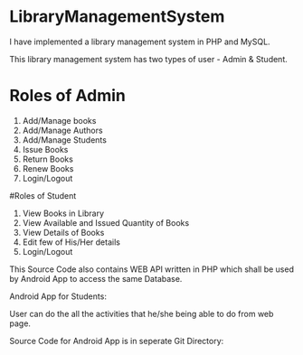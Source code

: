 # LibraryManagementSystem

I have implemented a library management system in PHP and MySQL.

This library management system has two types of user - Admin & Student.

# Roles of Admin
1. Add/Manage books
2. Add/Manage Authors
3. Add/Manage Students
4. Issue Books
5. Return Books
6. Renew Books
7. Login/Logout

#Roles of Student
1. View Books in Library
2. View Available and Issued Quantity of Books
3. View Details of Books
4. Edit few of His/Her details
5. Login/Logout

This Source Code also contains WEB API written in PHP which shall be used by Android App to access the same Database.

Android App for Students:

User can do the all the activities that he/she being able to do from web page.

Source Code for Android App is in seperate Git Directory:

